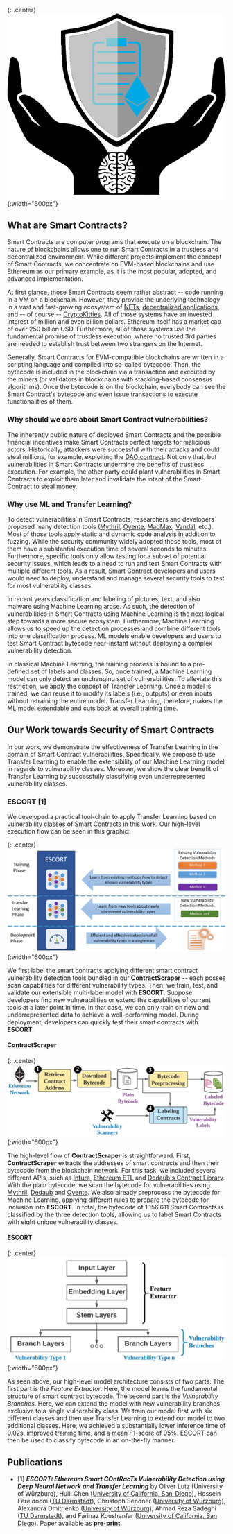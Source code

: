 <!-- ## Why should we care about Smart Contract Vulnerability? -->
<!--[title](url "Hover title")-->
{: .center}
![logo](./assets/images/logo2.png "Project Logo" ){:width="600px"}

## What are Smart Contracts?

Smart Contracts are computer programs that execute on a blockchain. The nature of blockchains allows one to run Smart Contracts in a trustless and decentralized environment. While different projects implement the concept of Smart Contracts, we concentrate on EVM-based blockchains and use Ethereum as our primary example, as it is the most popular, adopted, and advanced implementation. 

At first glance, those Smart Contracts seem rather abstract -- code running in a VM on a blockchain. However, they provide the underlying technology in a vast and fast-growing ecosystem of [NFTs](https://www.theverge.com/22310188/nft-explainer-what-is-blockchain-crypto-art-faq "NFTs explained"), [decentralized applications](https://ethereum.org/en/dapps/ "Ethereum dApps"), and -- of course -- [CryptoKitties](https://www.cryptokitties.co/ "CryptoKitties Website"). All of those systems have an invested interest of million and even billion dollars. Ethereum itself has a market cap of over 250 billion USD. Furthermore, all of those systems use the fundamental promise of trustless execution, where no trusted 3rd parties are needed to establish trust between two strangers on the Internet.

Generally, Smart Contracts for EVM-compatible blockchains are written in a scripting language and compiled into so-called bytecode. Then, the bytecode is included in the blockchain via a transaction and executed by the miners (or validators in blockchains with stacking-based consensus algorithms). Once the bytecode is on the blockchain, everybody can see the Smart Contract's bytecode and even issue transactions to execute functionalities of them.

### Why should we care about Smart Contract vulnerabilities?

The inherently public nature of deployed Smart Contracts and the possible financial incentives make Smart Contracts perfect targets for malicious actors. Historically, attackers were successful with their attacks and could steal millions, for example, exploiting the [DAO contract](https://www.gemini.com/cryptopedia/the-dao-hack-makerdao#section-the-dao-hack "DAO Hack"). Not only that, but vulnerabilities in Smart Contracts undermine the benefits of trustless execution. For example, the other party could plant vulnerabilities in Smart Contracts to exploit them later and invalidate the intent of the Smart Contract to steal money.

### Why use ML and Transfer Learning?

To detect vulnerabilities in Smart Contracts, researchers and developers proposed many detection tools ([Mythril](https://github.com/ConsenSys/mythril "Mythril GitHub Repository"), [Oyente](https://github.com/enzymefinance/oyente "Oyente GitHub Repository"), [MadMax](https://github.com/nevillegrech/MadMax "MadMax GitHub Repository"), [Vandal](https://github.com/usyd-blockchain/vandal "Vandal GitHub Repository"), etc.). Most of those tools apply static and dynamic code analysis in addition to fuzzing. While the security community widely adopted those tools, most of them have a substantial execution time of several seconds to minutes. Furthermore, specific tools only allow testing for a subset of potential security issues, which leads to a need to run and test Smart Contracts with multiple different tools. As a result, Smart Contract developers and users would need to deploy, understand and manage several security tools to test for most vulnerability classes.

In recent years classification and labeling of pictures, text, and also malware using Machine Learning arose. As such, the detection of vulnerabilities in Smart Contracts using Machine Learning is the next logical step towards a more secure ecosystem. Furthermore, Machine Learning allows us to speed up the detection processes and combine different tools into one classification process. ML models enable developers and users to test Smart Contract bytecode near-instant without deploying a complex vulnerability detection.

In classical Machine Learning, the training process is bound to a pre-defined set of labels and classes. So, once trained, a Machine Learning model can only detect an unchanging set of vulnerabilities. To alleviate this restriction, we apply the concept of Transfer Learning. Once a model is trained, we can reuse it to modify its labels (i.e., outputs) or even inputs without retraining the entire model. Transfer Learning, therefore, makes the ML model extendable and cuts back at overall training time.

## Our Work towards Security of Smart Contracts

In our work, we demonstrate the effectiveness of Transfer Learning in the domain of Smart Contract vulnerabilities. Specifically, we propose to use Transfer Learning to enable the extensibility of our Machine Learning model in regards to vulnerability classes. Moreover, we show the clear benefit of Transfer Learning by successfully classifying even underrepresented vulnerability classes.

### ESCORT [1]

<!---->

We developed a practical tool-chain to apply Transfer Learning based on vulnerability classes of Smart Contracts in this work. Our high-level execution flow can be seen in this graphic:

{: .center}
![logo](./assets/images/overview_escort.png "Overview Workflow" ){:width="600px"}

We first label the smart contracts applying different smart contract vulnerability detection tools bundled in our **ContractScraper** -- each posses scan capabilities for different vulnerability types. Then, we train, test, and validate our extensible multi-label model with **ESCORT**. Suppose developers find new vulnerabilities or extend the capabilities of current tools at a later point in time. In that case, we can only train on new and underrepresented data to achieve a well-performing model. During deployment, developers can quickly test their smart contracts with **ESCORT**. 

#### ContractScraper

{: .center}
![logo](./assets/images/overview_contractscraper.png "Overview ContractScraper" ){:width="600px"}

The high-level flow of **ContractScraper** is straightforward. First, **ContractScraper** extracts the addresses of smart contracts and then their bytecode from the blockchain network. For this task, we included several different APIs, such as [Infura](https://infura.io/ "Infura"), [Ethereum ETL](https://github.com/blockchain-etl/ethereum-etl "Ethereum ETL GitHub") and [Dedaub's Contract Library](https://contract-library.com/ "Contract Library by Dedaub"). With the plain bytecode, we scan the bytecode for vulnerabilities using [Mythril](https://github.com/ConsenSys/mythril "Mythril GitHub Repository"), [Dedaub](https://contract-library.com/ "Contract Library by Dedaub") and [Oyente](https://github.com/enzymefinance/oyente "Oyente GitHub Repository"). We also already preprocess the bytecode for Machine Learning, applying different rules to prepare the bytecode for inclusion into **ESCORT**.
In total, the bytecode of 1.156.611 Smart Contracts is classified by the three detection tools, allowing us to label Smart Contracts with eight unique vulnerability classes. 

#### ESCORT 

{: .center}
![logo](./assets/images/overview_ml.png "Overview Escort" ){:width="600px"}

As seen above, our high-level model architecture consists of two parts. The first part is the *Feature Extractor*. Here, the model learns the fundamental structure of smart contract bytecode. The second part is the *Vulnerability Branches*. Here, we can extend the model with new vulnerability branches exclusive to a single vulnerability class. We train our model first with six different classes and then use Transfer Learning to extend our model to two additional classes. Here, we achieved a substantially lower inference time of 0.02s, improved training time, and a mean F1-score of 95%. ESCORT can then be used to classify bytecode in an on-the-fly manner.

## Publications
 * [1] **_ESCORT: Ethereum Smart COntRacTs Vulnerability Detection using Deep Neural Network and Transfer Learning_** by Oliver Lutz (University of Würzburg), Huili Chen ([University of California, San-Diego](https://sites.google.com/eng.ucsd.edu/huilichen/home)), Hossein Fereidooni ([TU Darmstadt](https://www.informatik.tu-darmstadt.de/systemsecurity/people_sys/people_details_sys_48576.en.jsp)), Christoph Sendner ([University of Würzburg](https://se.informatik.uni-wuerzburg.de/secure-software-systems-group/staff0/christoph-sendner/)), Alexandra Dmitrienko ([University of Würzburg](https://se.informatik.uni-wuerzburg.de/secure-software-systems-group/staff0/alexandra-dmitrienko/)), Ahmad Reza Sadeghi ([TU Darmstadt](https://www.informatik.tu-darmstadt.de/systemsecurity/people_sys/people_details_sys_45184.en.jsp)), and Farinaz Koushanfar ([University of California, San Diego](https://farinaz.eng.ucsd.edu/home)). Paper available as **[pre-print](https://arxiv.org/pdf/2103.12607.pdf)**.
